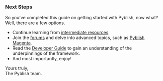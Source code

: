 ### Next Steps

So you've completed this guide on getting started with Pyblish, now what? Well, there are a few options.

- Continue learning from [intermediate resources](http://learn.pyblish.com)
- Join the [forums](http://forums.pyblish.com/) and delve into advanced topics, such as [Pyblish Magenta](http://forums.pyblish.com/t/pyblish-magenta/79).
- Read the [Developer Guide](https://pyblish.gitbooks.io/developer-guide/content/) to gain an understanding of the underpinnings of the framework.
- And most importantly, enjoy!

Yours truly,<br>
The Pyblish team.